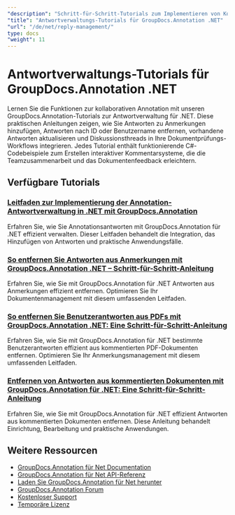 ```yaml
---
"description": "Schritt-für-Schritt-Tutorials zum Implementieren von Kommentar-Threads, Antworten und gemeinsamen Diskussionen mit GroupDocs.Annotation für .NET."
"title": "Antwortverwaltungs-Tutorials für GroupDocs.Annotation .NET"
"url": "/de/net/reply-management/"
type: docs
"weight": 11
---
```


# Antwortverwaltungs-Tutorials für GroupDocs.Annotation .NET

Lernen Sie die Funktionen zur kollaborativen Annotation mit unseren GroupDocs.Annotation-Tutorials zur Antwortverwaltung für .NET. Diese praktischen Anleitungen zeigen, wie Sie Antworten zu Anmerkungen hinzufügen, Antworten nach ID oder Benutzername entfernen, vorhandene Antworten aktualisieren und Diskussionsthreads in Ihre Dokumentprüfungs-Workflows integrieren. Jedes Tutorial enthält funktionierende C#-Codebeispiele zum Erstellen interaktiver Kommentarsysteme, die die Teamzusammenarbeit und das Dokumentenfeedback erleichtern.

## Verfügbare Tutorials

### [Leitfaden zur Implementierung der Annotation-Antwortverwaltung in .NET mit GroupDocs.Annotation](./groupdocs-annotation-net-reply-management-guide/)
Erfahren Sie, wie Sie Annotationsantworten mit GroupDocs.Annotation für .NET effizient verwalten. Dieser Leitfaden behandelt die Integration, das Hinzufügen von Antworten und praktische Anwendungsfälle.

### [So entfernen Sie Antworten aus Anmerkungen mit GroupDocs.Annotation .NET – Schritt-für-Schritt-Anleitung](./remove-replies-groupdocs-annotation-net-guide/)
Erfahren Sie, wie Sie mit GroupDocs.Annotation für .NET Antworten aus Anmerkungen effizient entfernen. Optimieren Sie Ihr Dokumentenmanagement mit diesem umfassenden Leitfaden.

### [So entfernen Sie Benutzerantworten aus PDFs mit GroupDocs.Annotation .NET: Eine Schritt-für-Schritt-Anleitung](./remove-user-replies-groupdocs-annotation-net/)
Erfahren Sie, wie Sie mit GroupDocs.Annotation für .NET bestimmte Benutzerantworten effizient aus kommentierten PDF-Dokumenten entfernen. Optimieren Sie Ihr Anmerkungsmanagement mit diesem umfassenden Leitfaden.

### [Entfernen von Antworten aus kommentierten Dokumenten mit GroupDocs.Annotation für .NET: Eine Schritt-für-Schritt-Anleitung](./remove-replies-groupdocs-annotation-net/)
Erfahren Sie, wie Sie mit GroupDocs.Annotation für .NET effizient Antworten aus kommentierten Dokumenten entfernen. Diese Anleitung behandelt Einrichtung, Bearbeitung und praktische Anwendungen.

## Weitere Ressourcen

- [GroupDocs.Annotation für Net Documentation](https://docs.groupdocs.com/annotation/net/)
- [GroupDocs.Annotation für Net API-Referenz](https://reference.groupdocs.com/annotation/net/)
- [Laden Sie GroupDocs.Annotation für Net herunter](https://releases.groupdocs.com/annotation/net/)
- [GroupDocs.Annotation Forum](https://forum.groupdocs.com/c/annotation)
- [Kostenloser Support](https://forum.groupdocs.com/)
- [Temporäre Lizenz](https://purchase.groupdocs.com/temporary-license/)